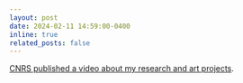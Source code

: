 ```yaml
---
layout: post
date: 2024-02-11 14:59:00-0400
inline: true
related_posts: false
---
```


[CNRS published a video about my research and art projects](https://www.youtube.com/watch?v=doscNjVyznw).
